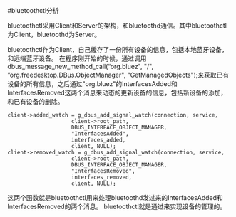 #bluetoothctl分析

bluetoothctl采用Client和Server的架构，和bluetoothd通信。其中bluetoothctl为Client，bluetoothd为Server。

bluetoothctl作为Client，自己缓存了一份所有设备的信息，包括本地蓝牙设备，和远端蓝牙设备。
在程序刚开始的时候，通过调用dbus_message_new_method_call(“org.bluez",
						"/",
						”org.freedesktop.DBus.ObjectManager",
						"GetManagedObjects");来获取已有设备的所有信息，之后通过"org.bluez"的InterfacesAdded和InterfacesRemoved这两个消息来动态的更新设备的信息，包括新设备的添加，和已有设备的删除。
						
						
	client->added_watch = g_dbus_add_signal_watch(connection, service,
						client->root_path,
						DBUS_INTERFACE_OBJECT_MANAGER,
						"InterfacesAdded",
						interfaces_added,
						client, NULL);
	client->removed_watch = g_dbus_add_signal_watch(connection, service,
						client->root_path,
						DBUS_INTERFACE_OBJECT_MANAGER,
						"InterfacesRemoved",
						interfaces_removed,
						client, NULL);

这两个函数就是bluetoothctl用来处理bluetoothd发过来的InterfacesAdded和InterfacesRemoved的两个消息。
bluetoothctl就是通过来实现设备的管理的。